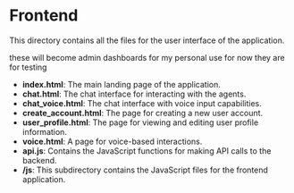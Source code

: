 # Frontend

This directory contains all the files for the user interface of the application.

these will become admin dashboards for my personal use for now they are for testing

- **index.html**: The main landing page of the application.
- **chat.html**: The chat interface for interacting with the agents.
- **chat_voice.html**: The chat interface with voice input capabilities.
- **create_account.html**: The page for creating a new user account.
- **user_profile.html**: The page for viewing and editing user profile information.
- **voice.html**: A page for voice-based interactions.
- **api.js**: Contains the JavaScript functions for making API calls to the backend.
- **/js**: This subdirectory contains the JavaScript files for the frontend application.